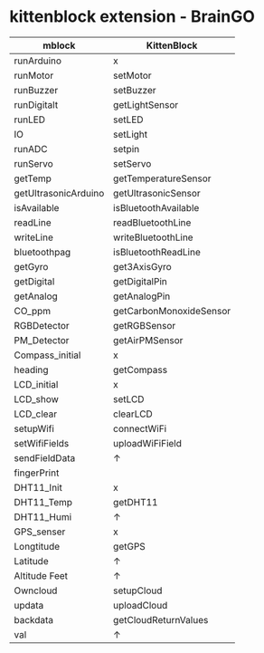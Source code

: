# kittenblock extension - BrainGO

mblock                        | KittenBlock
----------------------------- | -----------------------------
runArduino                    | x
runMotor                      | setMotor
runBuzzer                     | setBuzzer
runDigitalt                   | getLightSensor
runLED                        | setLED
IO                            | setLight
runADC                        | setpin
runServo                      | setServo
getTemp                       | getTemperatureSensor
getUltrasonicArduino          | getUltrasonicSensor
isAvailable                   | isBluetoothAvailable
readLine                      | readBluetoothLine
writeLine                     | writeBluetoothLine
bluetoothpag                  | isBluetoothReadLine
getGyro                       | get3AxisGyro
getDigital                    | getDigitalPin
getAnalog                     | getAnalogPin
CO_ppm                        | getCarbonMonoxideSensor
RGBDetector                   | getRGBSensor
PM_Detector                   | getAirPMSensor
Compass_initial               | x
heading                       | getCompass
LCD_initial                   | x
LCD_show                      | setLCD
LCD_clear                     | clearLCD
setupWifi                     | connectWiFi
setWifiFields                 | uploadWiFiField
sendFieldData                 | ↑
fingerPrint                   | 
DHT11_Init                    | x
DHT11_Temp                    | getDHT11
DHT11_Humi                    | ↑
GPS_senser                    | x
Longtitude                    | getGPS
Latitude                      | ↑
Altitude Feet                 | ↑
Owncloud                      | setupCloud
updata                        | uploadCloud
backdata                      | getCloudReturnValues
val                           | ↑